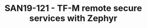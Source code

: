 ---
youtube_video_url: https://www.youtube.com/watch?v=TSQAp3GkdJ0
amazon_s3_presentation_url: https://static.linaro.org/connect/san19/presentations/san19-121.pdf
amazon_s3_video_url: https://static.linaro.org/connect/san19/videos/san19-121.mp4
categories:
- san19
description: Trusted Firmware M (TF-M) is an open source implementation of Platform
  Security Architecture (PSA) for Arm Cortex M processors. TF-M provides secure services
  to other cores or non-secure execution environments using PSA APIs on the M profile
  core. It includes services like secure storage, security audit trails, and crypto,
  amongst others. PSA Firmware Framework (PSA-FF) compliant APIs are used for inter-process
  or inter-processor communication with the secure services.<br /> <br /> This session
  will discuss how to run Zephyr on a non-secure core, calling TF-M services on a
  secure TF-M core. A dual-core Cortex M33 will be used, with OpenAMP as the IPC protocol
  between the Zephyr and TF-M core. This session will also examine PSA level 1 requirements
  for PSA certification, such as the use of a secure boot loader.
image: /assets/images/featured-images/san19/SAN19-121.png
session_attendee_num: '45'
session_id: SAN19-121
session_room: Sunset 3 (Session 3)
session_slot:
  end_time: '2019-09-23 16:55:00'
  start_time: '2019-09-23 16:30:00'
session_speakers:
- speaker_bio: Senior Software Engineer of arm, working as Linaro assignee for LITE.
    Mainly focus on embedded and IoT, v8-m of TF-M.
  speaker_company: arm
  speaker_image: /assets/images/speakers/san19/karl-zhang.jpg
  speaker_location: ''
  speaker_name: Karl Zhang
  speaker_position: Senior Software Engineer
  speaker_url: ''
  speaker_username: karl.zhang
- speaker_bio: Embedded engineer at Linaro specializing in ARM Cortex M, RF and wireless
    solutions.
  speaker_company: Linaro
  speaker_image: /assets/images/speakers/san19/kevin-townsend.jpg
  speaker_location: ''
  speaker_name: Kevin Townsend
  speaker_position: Senior Embedded Engineer
  speaker_url: ''
  speaker_username: kevin.townsend
session_track: Embedded
tag: session
tags:
- Open Source Development
title: SAN19-121 - TF-M remote secure services with Zephyr
---